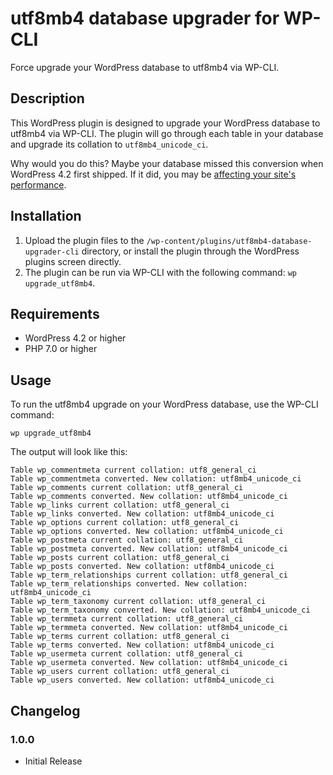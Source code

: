 # utf8mb4 database upgrader for WP-CLI

Force upgrade your WordPress database to utf8mb4 via WP-CLI.

## Description

This WordPress plugin is designed to upgrade your WordPress database to utf8mb4 via WP-CLI. The plugin will go through each table in your database and upgrade its collation to `utf8mb4_unicode_ci`.

Why would you do this? Maybe your database missed this conversion when WordPress 4.2 first shipped. If it did, you may be [affecting your site's performance](https://www.percona.com/blog/charset-and-collation-settings-impact-on-mysql-performance/).

## Installation

1. Upload the plugin files to the `/wp-content/plugins/utf8mb4-database-upgrader-cli` directory, or install the plugin through the WordPress plugins screen directly.
2. The plugin can be run via WP-CLI with the following command: `wp upgrade_utf8mb4`.

## Requirements

- WordPress 4.2 or higher
- PHP 7.0 or higher

## Usage

To run the utf8mb4 upgrade on your WordPress database, use the WP-CLI command:

```
wp upgrade_utf8mb4
```

The output will look like this:

```
Table wp_commentmeta current collation: utf8_general_ci
Table wp_commentmeta converted. New collation: utf8mb4_unicode_ci
Table wp_comments current collation: utf8_general_ci
Table wp_comments converted. New collation: utf8mb4_unicode_ci
Table wp_links current collation: utf8_general_ci
Table wp_links converted. New collation: utf8mb4_unicode_ci
Table wp_options current collation: utf8_general_ci
Table wp_options converted. New collation: utf8mb4_unicode_ci
Table wp_postmeta current collation: utf8_general_ci
Table wp_postmeta converted. New collation: utf8mb4_unicode_ci
Table wp_posts current collation: utf8_general_ci
Table wp_posts converted. New collation: utf8mb4_unicode_ci
Table wp_term_relationships current collation: utf8_general_ci
Table wp_term_relationships converted. New collation: utf8mb4_unicode_ci
Table wp_term_taxonomy current collation: utf8_general_ci
Table wp_term_taxonomy converted. New collation: utf8mb4_unicode_ci
Table wp_termmeta current collation: utf8_general_ci
Table wp_termmeta converted. New collation: utf8mb4_unicode_ci
Table wp_terms current collation: utf8_general_ci
Table wp_terms converted. New collation: utf8mb4_unicode_ci
Table wp_usermeta current collation: utf8_general_ci
Table wp_usermeta converted. New collation: utf8mb4_unicode_ci
Table wp_users current collation: utf8_general_ci
Table wp_users converted. New collation: utf8mb4_unicode_ci
```

## Changelog

### 1.0.0
- Initial Release
